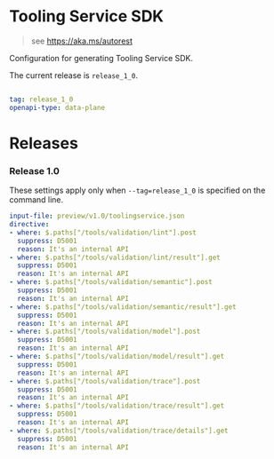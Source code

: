 # Tooling Service SDK

> see https://aka.ms/autorest

Configuration for generating Tooling Service SDK.

The current release is `release_1_0`.

``` yaml

tag: release_1_0
openapi-type: data-plane
```
# Releases

### Release 1.0
These settings apply only when `--tag=release_1_0` is specified on the command line.

``` yaml $(tag) == 'release_1_0'
input-file: preview/v1.0/toolingservice.json
directive:
- where: $.paths["/tools/validation/lint"].post
  suppress: D5001
  reason: It's an internal API
- where: $.paths["/tools/validation/lint/result"].get
  suppress: D5001
  reason: It's an internal API
- where: $.paths["/tools/validation/semantic"].post
  suppress: D5001
  reason: It's an internal API
- where: $.paths["/tools/validation/semantic/result"].get
  suppress: D5001
  reason: It's an internal API
- where: $.paths["/tools/validation/model"].post
  suppress: D5001
  reason: It's an internal API
- where: $.paths["/tools/validation/model/result"].get
  suppress: D5001
  reason: It's an internal API
- where: $.paths["/tools/validation/trace"].post
  suppress: D5001
  reason: It's an internal API
- where: $.paths["/tools/validation/trace/result"].get
  suppress: D5001
  reason: It's an internal API
- where: $.paths["/tools/validation/trace/details"].get
  suppress: D5001
  reason: It's an internal API
```